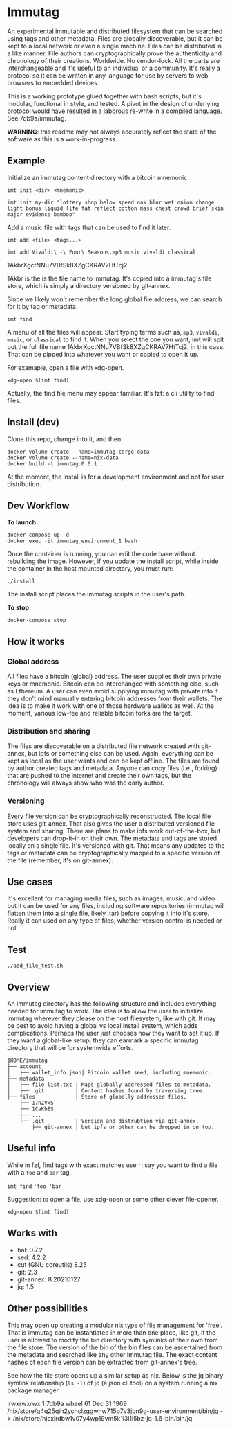 # Immutag

An experimental immutable and distributed filesystem that can be searched using tags and other metadata. Files are globally discoverable, but it can be kept to a local network or even a single machine. Files can be distributed in a like manner. File authors can cryptographically prove the authenticity and chronology of their creations. Worldwide. No vendor-lock. All the parts are interchangeable and it's useful to an individual or a community. It's really a protocol so it can be written in any language for use by servers to web browsers to embedded devices.

This is a working prototype glued together with bash scripts, but it's modular, functional in style, and tested. A pivot in the design of underlying protocol would have resulted in a laborous re-write in a compiled language. See 7db9a/immutag.

**WARNING**: this readme may not always accurately reflect the state of the software as this is a work-in-progress.

## Example

Initialize an immutag content directory with a bitcoin mnemonic.

`imt init <dir> <mnemonic>`

`imt init my-dir "lottery shop below speed oak blur wet onion change light bonus liquid life fat reflect cotton mass chest crowd brief skin major evidence bamboo"`

Add a music file with tags that can be used to find it later.

`imt add <file> <tags...>`

`imt add Vivaldi\ -\ Four\ Seasons.mp3 music vivaldi classical`

1AkbrXgctNNu7VBfSk8XZgCKRAV7HtTcj2

1Akbr is the is the file name to immutag. It's copied into a immutag's file store, which is simply a directory versioned by git-annex.

Since we likely won't remember the long global file address, we can search for it by tag or metadata.

`imt find`

A menu of all the files will appear. Start typing terms such as, `mp3`, `vivaldi`, `music`, or `classical` to find it. When you select the one you want, imt will spit out the full file name 1AkbrXgctNNu7VBfSk8XZgCKRAV7HtTcj2, in this case. That can be pipped into whatever you want or copied to open it up.

For examaple, open a file with xdg-open.

`xdg-open $(imt find)`

Actually, the find file menu may appear familiar. It's fzf: a cli utility to find files.

## Install (dev)

Clone this repo, change into it, and then

```
docker volume create --name=immutag-cargo-data
docker volume create --name=nix-data
docker build -t immutag:0.0.1 .
```

At the moment, the install is for a development environment and not for user distribution.

## Dev Workflow


**To launch.**

```
docker-compose up -d
docker exec -it immutag_environment_1 bash
```

Once the container is running, you can edit the code base without rebuilding the image. However, if you update the install script, while inside the container in the host mounted directory, you must run:

`./install`

The install script places the immutag scripts in the user's path.

**To stop.**

`docker-compose stop`


## How it works

### Global address

All files have a bitcoin (global) address. The user supplies their own private keys or mnemonic. Bitcoin can be interchanged with something else, such as Ethereum. A user can even avoid supplying immutag with private info if they don't mind manually entering bitcoin addresses from their wallets. The idea is to make it work with one of those hardware wallets as well. At the moment, various low-fee and reliable bitcoin forks are the target.

### Distribution and sharing

The files are discoverable on a distributed file network created with git-annex, but ipfs or something else can be used. Again, everything can be kept as local as the user wants and can be kept offline. The files are found by author created tags and metadata. Anyone can copy files (i.e., forking) that are pushed to the internet and create their own tags, but the chronology will always show who was the early author.

### Versioning

Every file version can be cryptographically reconstructed. The local file store uses git-annex. That also gives the user a distributed versioned file system and sharing. There are plans to make ipfs work out-of-the-box, but developers can drop-it-in on their own. The metadata and tags are stored locally on a single file. It's versioned with git. That means any updates to the tags or metadata can be cryptographically mapped to a specific version of the file (remember, it's on git-annex).

## Use cases

It's excellent for managing media files, such as images, music, and video but it can be used for any files, including software repositories (immutag will flatten them into a single file, likely .tar) before copying it into it's store. Really it can used on any type of files, whether version control is needed or not.

## Test

`./add_file_test.sh`

## Overview

An immutag directory has the following structure and includes everything needed for immutag to work. The idea is to allow the user to initialize immutag wherever they please on the host filesystem, like with git. It may be best to avoid having a global vs local install system, which adds complications. Perhaps the user just chooses how they want to set it up. If they want a global-like setup, they can earmark a specific immutag directory that will be for systemwide efforts.

```
$HOME/immutag
├── account
│   ├── wallet_info.json| Bitcoin wallet seed, including mnemonic.
├── metadata
│   ├── file-list.txt | Maps globally addressed files to metadata.
│   ├── .git          | Content hashes found by traversing tree.
├── files             | Store of globally addressed files.
    ├── 17nZVxS
    ├── 1CaKbES
    ├── ...
    ├── .git          | Version and distrubtion via git-annex,
        ├── git-annex | but ipfs or other can be dropped in on top.
```
## Useful info

While in fzf, find tags with exact matches use `'`: say you want to find a file with a `foo` and `bar` tag.

`imt find`
`'foo 'bar`

Suggestion: to open a file, use xdg-open or some other clever file-opener.

`xdg-open $(imt find)`

## Works with

* hal: 0.7.2
* sed: 4.2.2
* cut (GNU coreutils) 8.25
* git: 2.3
* git-annex: 8.20210127
* jq: 1.5

## Other possibilities

This may open up creating a modular nix type of file management for 'free'. That is immutag can be instantiated in more than one place, like git, if the user is allowed to modify the bin directory with symlinks of their own from the file store. The version of the bin of the bin files can be ascertained from the metadata and searched like any other immutag file. The exact content hashes of each file version can be extracted from git-annex's tree.

See how the file store opens up a similar setup as nix. Below is the jq binary symlink relationship (`ls -l`) of jq (a json cli tool) on a system running a nix package manager.

lrwxrwxrwx 1 7db9a wheel 61 Dec 31  1969 /nix/store/q4q25qih2ychclzggwhw715p7v3jbn9g-user-environment/bin/jq -> /nix/store/hjcxlrdbw1v07y4wp19vm5k1i3l1l5bz-jq-1.6-bin/bin/jq
